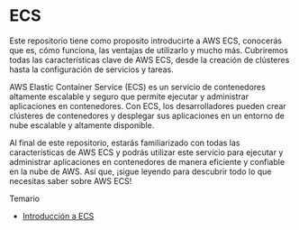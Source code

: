 # ECS

Este repositorio tiene como proposito introducirte a AWS ECS, conocerás que es, cómo funciona, las ventajas de utilizarlo y mucho más. Cubriremos todas las características clave de AWS ECS, desde la creación de clústeres hasta la configuración de servicios y tareas.

AWS Elastic Container Service (ECS) es un servicio de contenedores altamente escalable y seguro que permite ejecutar y administrar aplicaciones en contenedores. Con ECS, los desarrolladores pueden crear clústeres de contenedores y desplegar sus aplicaciones en un entorno de nube escalable y altamente disponible.

Al final de este repositorio, estarás familiarizado con todas las características de AWS ECS y podrás utilizar este servicio para ejecutar y administrar aplicaciones en contenedores de manera eficiente y confiable en la nube de AWS. Así que, ¡sigue leyendo para descubrir todo lo que necesitas saber sobre AWS ECS!

Temario
- [Introducción a ECS](introducción-ecs.md)
